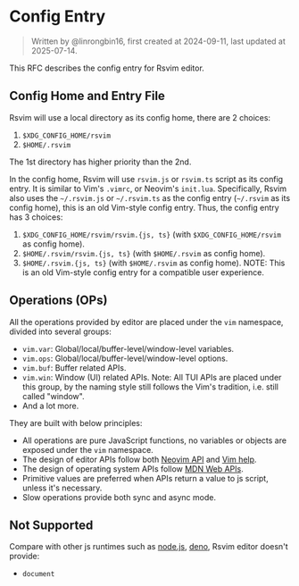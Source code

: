 # Config Entry

> Written by @linrongbin16, first created at 2024-09-11, last updated at 2025-07-14.

This RFC describes the config entry for Rsvim editor.

## Config Home and Entry File

Rsvim will use a local directory as its config home, there are 2 choices:

1. `$XDG_CONFIG_HOME/rsvim`
2. `$HOME/.rsvim`

The 1st directory has higher priority than the 2nd.

In the config home, Rsvim will use `rsvim.js` or `rsvim.ts` script as its config entry. It is similar to Vim's `.vimrc`, or Neovim's `init.lua`. Specifically, Rsvim also uses the `~/.rsvim.js` or `~/.rsvim.ts` as the config entry (`~/.rsvim` as its config home), this is an old Vim-style config entry. Thus, the config entry has 3 choices:

1. `$XDG_CONFIG_HOME/rsvim/rsvim.{js, ts}` (with `$XDG_CONFIG_HOME/rsvim` as config home).
2. `$HOME/.rsvim/rsvim.{js, ts}` (with `$HOME/.rsvim` as config home).
3. `$HOME/.rsvim.{js, ts}` (with `$HOME/.rsvim` as config home). NOTE: This is an old Vim-style config entry for a compatible user experience.

## Operations (OPs)

All the operations provided by editor are placed under the `vim` namespace, divided into several groups:

- `vim.var`: Global/local/buffer-level/window-level variables.
- `vim.ops`: Global/local/buffer-level/window-level options.
- `vim.buf`: Buffer related APIs.
- `vim.win`: Window (UI) related APIs. Note: All TUI APIs are placed under this group, by the naming style still follows the Vim's tradition, i.e. still called "window".
- And a lot more.

They are built with below principles:

- All operations are pure JavaScript functions, no variables or objects are exposed under the `vim` namespace.
- The design of editor APIs follow both [Neovim API](https://neovim.io/doc/user/api.html) and [Vim help](https://vimhelp.org/).
- The design of operating system APIs follow [MDN Web APIs](https://developer.mozilla.org/en-US/docs/Web/API).
- Primitive values are preferred when APIs return a value to js script, unless it's necessary.
- Slow operations provide both sync and async mode.

## Not Supported

Compare with other js runtimes such as [node.js](https://nodejs.org/), [deno](https://deno.com/), Rsvim editor doesn't provide:

- `document`
